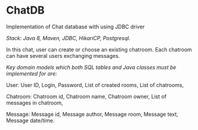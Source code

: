 # ChatDB
Implementation of Chat database with using JDBC driver

*Stack: Java 8, Maven, JDBC, HikariCP, Postgresql.*

In this chat, user can create or choose an existing chatroom. Each chatroom can have several
users exchanging messages. 

*Key domain models which both SQL tables and Java classes must be implemented for are:*

User:
  User ID,
  Login,
  Password,
  List of created rooms,
  List of chatrooms,

Chatroom:
  Chatroom id,
  Chatroom name,
  Chatroom owner,
  List of messages in chatroom,

Message:
  Message id,
  Message author,
  Message room,
  Message text,
  Message date/time.
